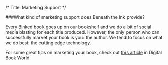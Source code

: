 /*
Title: Marketing Support
*/

###What kind of marketing support does Beneath the Ink provide?

Every Binked book goes up on our bookshelf and we do a bit of social media blasting for each title produced. However, the only person who can successfully market your book is you: the author. We tend to focus on what we do best: the cutting edge technology. 

For some great tips on marketing your book, check out [this article](http://www.digitalbookworld.com/2013/how-to-sell-ebooks-5-proven-tip/) in Digital Book World. 